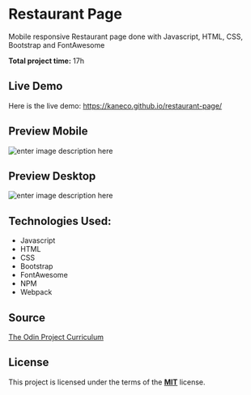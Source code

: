 # Restaurant Page
Mobile responsive Restaurant page done with Javascript, HTML, CSS, Bootstrap and FontAwesome

**Total project time:** 17h

## Live Demo
Here is the live demo: https://kaneco.github.io/restaurant-page/

## Preview Mobile
![enter image description here](https://i.imgur.com/WEZI4OG.jpg)
## Preview Desktop
![enter image description here](https://i.imgur.com/DzaCCuT.png)

## Technologies Used:
 - Javascript
 - HTML
 - CSS
 - Bootstrap
 - FontAwesome
 - NPM
 - Webpack
## Source

[The Odin Project Curriculum](https://www.theodinproject.com/courses/javascript/lessons/restaurant-page)

## License
This project is licensed under the terms of the **[MIT](https://choosealicense.com/licenses/mit/)**  license. 
<!--stackedit_data:
eyJoaXN0b3J5IjpbLTIxNTQ2MDc2NF19
-->